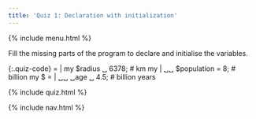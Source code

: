 ```yaml
---
title: 'Quiz 1: Declaration with initialization'
---
```


{% include menu.html %}

Fill the missing parts of the program to declare and initialise the variables.

{:.quiz-code}
= | my $radius ␣ 6378; # km
my | ␣␣ $population = 8; # billion
my $ = | ␣␣ ␣age ␣ 4.5; # billion years

{% include quiz.html %}

{% include nav.html %}
